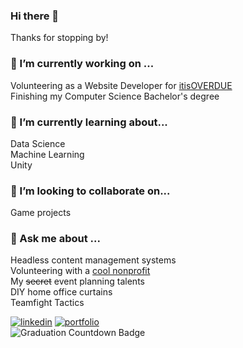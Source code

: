 ### Hi there 👋
Thanks for stopping by!
<!--
**emmariegeo/emmariegeo** is a ✨ _special_ ✨ repository because its `README.md` (this file) appears on your GitHub profile.

Here are some ideas to get you started:

- 🔭 I’m currently working on ...
- 🌱 I’m currently learning ...
- 👯 I’m looking to collaborate on ...
- 🤔 I’m looking for help with ...
- 💬 Ask me about ...
- 📫 How to reach me: ...
- 😄 Pronouns: ...
- ⚡ Fun fact: ...
-->

### 🔭 I’m currently working on ...
Volunteering as a Website Developer for [itisOVERDUE](https://itisoverdue.org/)  
Finishing my Computer Science Bachelor's degree

### 🌱 I’m currently learning about...
Data Science  
Machine Learning  
Unity

### 👯 I’m looking to collaborate on...
Game projects

### 💬 Ask me about ...
Headless content management systems  
Volunteering with a [cool nonprofit](https://itisoverdue.org/)  
My ~~secret~~ event planning talents  
DIY home office curtains  
Teamfight Tactics

[![linkedin](https://img.shields.io/badge/My_LinkedIn-0A66C2?style=flat&logo=LinkedIn&logoColor=FFFFFF>)](https://www.linkedin.com/in/emmamgeorge/ "Visit my LinkedIn Profile")  [![portfolio](https://img.shields.io/badge/My_Portfolio-4F46E5?style=flat&logoColor=ffffff>)](https://www.emmageorge.dev/ "Check out my portfolio!")  
![Graduation Countdown Badge](https://img.shields.io/date/1702800000?color=009933&label=Graduating&logo=timetograduation "Countdown to Graduation")


